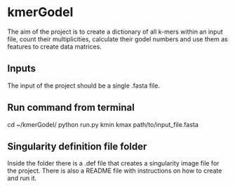 # kmerGodel
The aim of the project is to create a dictionary of all k-mers within an input file, count their multiplicities, calculate their godel numbers and use them as features to create data matrices.

## Inputs
The input of the project should be a single .fasta file.

## Run command from terminal
cd ~/kmerGodel/
python run.py kmin kmax path/to/input_file.fasta

## Singularity definition file folder
Inside the folder there is a .def file that creates a singularity image file for the project.
There is also a README file with instructions on how to create and run it.

